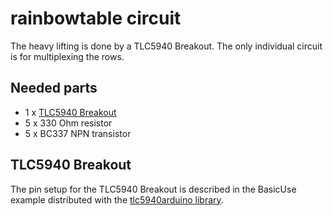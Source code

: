 rainbowtable circuit
====================

The heavy lifting is done by a TLC5940 Breakout. The only individual circuit is
for multiplexing the rows.

Needed parts
------------

* 1 x [TLC5940 Breakout](https://www.sparkfun.com/products/10616)
* 5 x 330 Ohm resistor
* 5 x BC337 NPN transistor

TLC5940 Breakout
----------------

The pin setup for the TLC5940 Breakout is described in the BasicUse example
distributed with the [tlc5940arduino
library](https://code.google.com/p/tlc5940arduino/).
